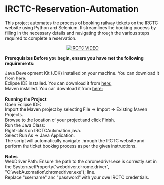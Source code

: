 # IRCTC-Reservation-Automation
This project automates the process of booking railway tickets on the IRCTC website using Python and Selenium. It streamlines the booking process by filling in the necessary details and navigating through the various steps required to complete a reservation.

<!---[![Video: ](https://i9.ytimg.com/vi_webp/l7sMBZuav2Q/mq1.webp?sqp=CPytkbMG-oaymwEmCMACELQB8quKqQMa8AEB-AH-CYACpgWKAgwIABABGFQgXChlMA8=&rs=AOn4CLBBDj4UAZCdufR4NASZXXI-YMbFqQ)](https://www.youtube.com/watch?v=l7sMBZuav2Q) --->

<div align="center">
  <a href="https://www.youtube.com/watch?v=l7sMBZuav2Q"><img src="https://i9.ytimg.com/vi_webp/l7sMBZuav2Q/mq1.webp?sqp=CPytkbMG-oaymwEmCMACELQB8quKqQMa8AEB-AH-CYACpgWKAgwIABABGFQgXChlMA8=&rs=AOn4CLBBDj4UAZCdufR4NASZXXI-YMbFqQ" alt="IRCTC VIDEO"></a>
</div>
</br><b>Prerequisites
Before you begin, ensure you have met the following requirements:</b>

Java Development Kit (JDK) installed on your machine. You can download it from [here: ](https://www.oracle.com/java/technologies/downloads/?er=221886)
<br />Eclipse IDE installed. You can download it from [here:](https://www.eclipse.org/downloads/packages/release/2022-09/r/eclipse-ide-java-developers)
<br />Maven installed. You can download it from [here: ](https://maven.apache.org/download.cgi)
<br /><br /><b>Running the Project</b>
<br />Open Eclipse IDE:
<br />Import the Maven project by selecting File -> Import -> Existing Maven Projects.
<br />Browse to the location of your project and click Finish.
<br />Run the Java Class:
<br />Right-click on IRCTCAutomation.java.
<br />Select Run As -> Java Application.
<br />The script will automatically navigate through the IRCTC website and perform the ticket booking process as per the given instructions.
<br /><br /><b>Notes</b>
<br />WebDriver Path: Ensure the path to the chromedriver.exe is correctly set in the System.setProperty("webdriver.chrome.driver", "C:\\webAutomation\\chromedriver.exe"); line.
<br /> Replace "username" and "password" with your own IRCTC credentials.
